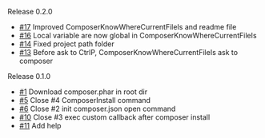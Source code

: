 Release 0.2.0
* [#17](https://github.com/vim-php/vim-composer/pull/17) Improved ComposerKnowWhereCurrentFileIs and readme file
* [#16](https://github.com/vim-php/vim-composer/pull/16) Local variable are now global in ComposerKnowWhereCurrentFileIs
* [#14](https://github.com/vim-php/vim-composer/pull/14) Fixed project path folder
* [#13](https://github.com/vim-php/vim-composer/pull/13) Before ask to CtrlP, ComposerKnowWhereCurrentFileIs ask to composer

Release 0.1.0

* [#1](https://github.com/vim-php/vim-composer/pull/1) Download composer.phar in root dir
* [#5](https://github.com/vim-php/vim-composer/pull/5) Close #4 ComposerInstall command
* [#6](https://github.com/vim-php/vim-composer/pull/6) Close #2 init composer.json open command
* [#10](https://github.com/vim-php/vim-composer/pull/10) Close #3 exec custom callback after composer install
* [#11](https://github.com/vim-php/vim-composer/pull/11) Add help

